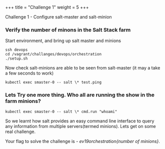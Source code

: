 +++
title = "Challenge 1"
weight = 5
+++

Challenge 1 - Configure salt-master and salt-minion

### 

### Verify the number of minons in the Salt Stack farm

Start environment, and bring up salt master and minions 

```
ssh devops
cd /vagrant/challanges/devops/orchestration
./setup.sh
```

Now check salt-minions are able to be seen from salt-master (it may a take a few seconds to work)

```
kubectl exec smaster-0 -- salt \* test.ping
```

### Lets Try one more thing. Who all are running the show in the farm minions?

```
kubectl exec smaster-0 -- salt \* cmd.run "whoami"
```

So we learnt how salt provides an easy command line interface to query any information from multiple servers(termed minions). Lets get on some real challenge.

Your flag to solve the challenge is - *ev19orchestration{number of minions}*. 
